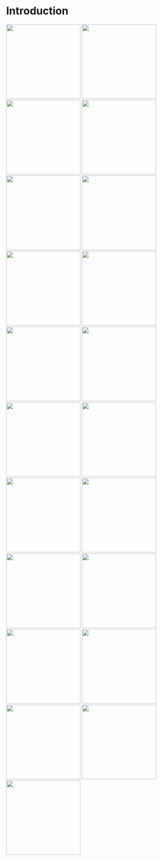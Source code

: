# Introduction




<img src="https://user-images.githubusercontent.com/43718012/141610955-d514fa56-a7e1-4727-ba76-b604cbddb25f.jpg" width="200"> <img src="https://user-images.githubusercontent.com/43718012/141610956-efde3992-a6b7-48ab-87c2-5467d99fd741.jpg" width="200"> <img src="https://user-images.githubusercontent.com/43718012/141610957-90b6df7c-3526-41ee-a2d6-b5b6606c1d62.jpg" width="200"> <img src="https://user-images.githubusercontent.com/43718012/141610958-b244ccfe-2bb7-4bc0-80bc-683d6f3da13f.jpg" width="200">
<img src="https://user-images.githubusercontent.com/43718012/141610959-b716ad89-f055-457f-9dce-362b38d842d6.jpg" width="200"> <img src="https://user-images.githubusercontent.com/43718012/141610960-58fab1e8-101e-438a-9208-8f51153f833d.jpg" width="200">
<img src="https://user-images.githubusercontent.com/43718012/141610961-0ca15813-4b25-4968-9c48-220edeaa814f.jpg" width="200"> <img src="https://user-images.githubusercontent.com/43718012/141610962-c730e113-4e59-49e2-9819-7195c2641ac5.jpg" width="200">
<img src="https://user-images.githubusercontent.com/43718012/141610963-0c5be906-0de6-49b3-81bb-debd17f7fcc0.jpg" width="200"> <img src="https://user-images.githubusercontent.com/43718012/141610964-64ed4adc-28c0-4991-8f3e-ec269bccd86e.jpg" width="200">
<img src="https://user-images.githubusercontent.com/43718012/141610966-b44a6d5b-9f0f-4a81-8ec1-e9f80e55df14.jpg" width="200"> <img src="https://user-images.githubusercontent.com/43718012/141610967-db4e9c1f-c470-4680-9a26-bbe368161da3.jpg" width="200">
<img src="https://user-images.githubusercontent.com/43718012/141610969-ff2029f2-e9a7-4058-8811-9bc7c6a67cb6.jpg" width="200"> <img src="https://user-images.githubusercontent.com/43718012/141610970-3d1a4066-5d4e-4491-ad92-d446a3cf4c6d.jpg" width="200">
<img src="https://user-images.githubusercontent.com/43718012/141610971-9ae2bdab-d2e0-4ae6-9195-863a58849b18.jpg" width="200"> <img src="https://user-images.githubusercontent.com/43718012/141610973-4e64938c-9028-4d99-8774-0fb19519b501.jpg" width="200">
<img src="https://user-images.githubusercontent.com/43718012/141610974-af1d6337-92b8-4dc9-bc4f-9f0e25d6e4ea.jpg" width="200"> <img src="https://user-images.githubusercontent.com/43718012/141610975-1a3ba396-682c-4540-9997-3e24ac5b3f97.jpg" width="200">
<img src="https://user-images.githubusercontent.com/43718012/141610976-e4764b9c-37d8-4550-858d-ea587c4802b1.jpg" width="200"> <img src="https://user-images.githubusercontent.com/43718012/141610977-665e3621-9633-498e-9a4d-d72f179a5297.jpg" width="200">
<img src="https://user-images.githubusercontent.com/43718012/141610980-ccdf4800-7ef4-4e3b-b805-41798b11fc8f.jpg" width="200">



